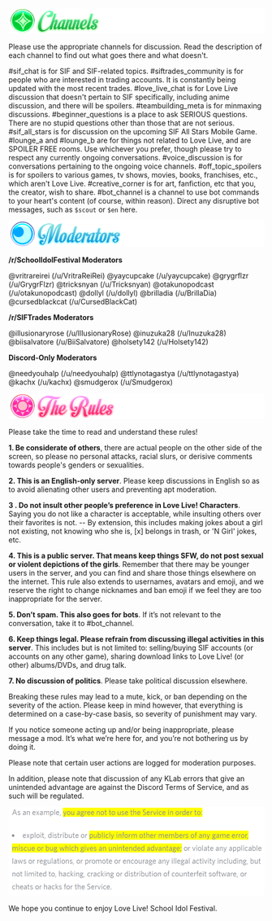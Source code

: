 ![Image](/header2.png?raw=true})

Please use the appropriate channels for discussion. Read the description of each channel to find out what goes there and what doesn't.

#sif_chat is for SIF and SIF-related topics.
#siftrades_community is for people who are interested in trading accounts. It is constantly being updated with the most recent trades.
#love_live_chat is for Love Live discussion that doesn't pertain to SIF specifically, including anime discussion, and there will be spoilers.
#teambuilding_meta is for minmaxing discussions.
#beginner_questions is a place to ask SERIOUS questions. There are no stupid questions other than those that are not serious.
#sif_all_stars is for discussion on the upcoming SIF All Stars Mobile Game.
#lounge_a and #lounge_b are for things not related to Love Live, and are SPOILER FREE rooms. Use whichever you prefer, though please try to respect any currently ongoing conversations.
#voice_discussion is for conversations pertaining to the ongoing voice channels. 
#off_topic_spoilers is for spoilers to various games, tv shows, movies, books, franchises, etc., which aren't Love Live.
#creative_corner is for art, fanfiction, etc that you, the creator, wish to share.
#bot_channel is a channel to use bot commands to your heart's content (of course, within reason). Direct any disruptive bot messages, such as `$scout` or `$en` here.

![Image](/header3.png?raw=true)

**/r/SchoolIdolFestival Moderators**

@vritrareirei (/u/VritraReiRei)
@yaycupcake (/u/yaycupcake)
@grygrflzr (/u/GrygrFlzr)
@tricksnyan (/u/Tricksnyan)
@otakunopodcast (/u/otakunopodcast)
@dollyl (/u/dollyl)
@brilladia (/u/BrillaDia)
@cursedblackcat (/u/CursedBlackCat)

**/r/SIFTrades Moderators**

@illusionaryrose (/u/IllusionaryRose)
@inuzuka28 (/u/Inuzuka28)
@biisalvatore (/u/BiiSalvatore)
@holsety142 (/u/Holsety142)

**Discord-Only Moderators**

@needyouhalp (/u/needyouhalp)
@ttlynotagastya (/u/ttlynotagastya)
@kachx (/u/kachx)
@smudgerox (/u/Smudgerox)

![Image](/header1.png?raw=true)

Please take the time to read and understand these rules!

**1. Be considerate of others**, there are actual people on the other side of the screen, so please no personal attacks, racial slurs, or derisive comments towards people's genders or sexualities.

**2. This is an English-only server**. Please keep discussions in English so as to avoid alienating other users and preventing apt moderation.

**3 . Do not insult other people’s preference in Love Live! Characters**. Saying you do not like a character is acceptable, while insulting others over their favorites is not.
-- By extension, this includes making jokes about a girl not existing, not knowing who she is, [x] belongs in trash, or 'N Girl' jokes, etc.

**4. This is a public server. That means keep things SFW, do not post sexual or violent depictions of the girls**. Remember that there may be younger users in the server, and you can find and share those things elsewhere on the internet. This rule also extends to usernames, avatars and emoji, and we reserve the right to change nicknames and ban emoji if we feel they are too inappropriate for the server.

**5. Don’t spam. This also goes for bots**. If it’s not relevant to the conversation, take it to #bot_channel.

**6. Keep things legal. Please refrain from discussing illegal activities in this server**. This includes but is not limited to: selling/buying SIF accounts (or accounts on any other game), sharing download links to Love Live! (or other) albums/DVDs, and drug talk.

**7. No discussion of politics**. Please take political discussion elsewhere.

Breaking these rules may lead to a mute, kick, or ban depending on the severity of the action. Please keep in mind however, that everything is determined on a case-by-case basis, so severity of punishment may vary. 

If you notice someone acting up and/or being inappropriate, please message a mod. It’s what we’re here for, and you’re not bothering us by doing it.

Please note that certain user actions are logged for moderation purposes.

In addition, please note that discussion of any KLab errors that give an unintended advantage are against the Discord Terms of Service, and as such will be regulated.

![Image](/tos-game-errors.png?raw=true)

We hope you continue to enjoy Love Live! School Idol Festival.
